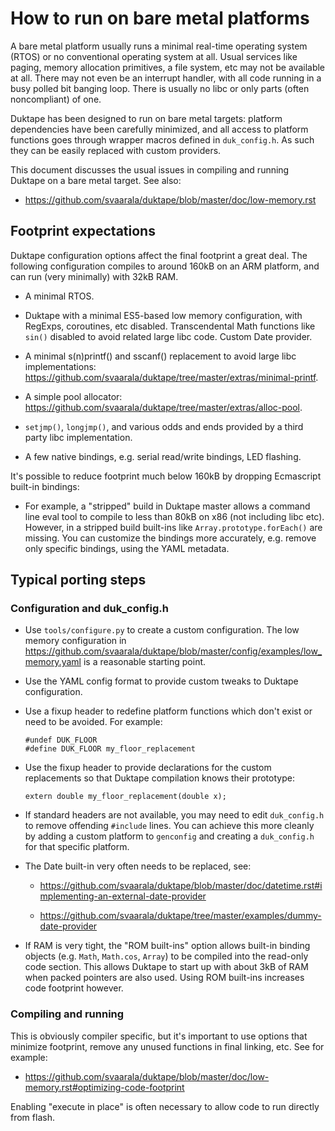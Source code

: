 # How to run on bare metal platforms

A bare metal platform usually runs a minimal real-time operating system (RTOS)
or no conventional operating system at all.  Usual services like paging, memory
allocation primitives, a file system, etc may not be available at all.  There
may not even be an interrupt handler, with all code running in a busy polled
bit banging loop.  There is usually no libc or only parts (often noncompliant)
of one.

Duktape has been designed to run on bare metal targets: platform dependencies
have been carefully minimized, and all access to platform functions goes
through wrapper macros defined in `duk_config.h`.  As such they can be easily
replaced with custom providers.

This document discusses the usual issues in compiling and running Duktape on
a bare metal target.  See also:

* https://github.com/svaarala/duktape/blob/master/doc/low-memory.rst

## Footprint expectations

Duktape configuration options affect the final footprint a great deal.  The
following configuration compiles to around 160kB on an ARM platform, and can
run (very minimally) with 32kB RAM.

* A minimal RTOS.

* Duktape with a minimal ES5-based low memory configuration, with RegExps,
  coroutines, etc disabled.  Transcendental Math functions like `sin()`
  disabled to avoid related large libc code.  Custom Date provider.

* A minimal s(n)printf() and sscanf() replacement to avoid large libc
  implementations: https://github.com/svaarala/duktape/tree/master/extras/minimal-printf.

* A simple pool allocator:
  https://github.com/svaarala/duktape/tree/master/extras/alloc-pool.

* `setjmp()`, `longjmp()`, and various odds and ends provided by a third party
  libc implementation.

* A few native bindings, e.g. serial read/write bindings, LED flashing.

It's possible to reduce footprint much below 160kB by dropping Ecmascript
built-in bindings:

* For example, a "stripped" build in Duktape master allows a command line
  eval tool to compile to less than 80kB on x86 (not including libc etc).
  However, in a stripped build built-ins like `Array.prototype.forEach()`
  are missing.  You can customize the bindings more accurately, e.g. remove
  only specific bindings, using the YAML metadata.

## Typical porting steps

### Configuration and duk_config.h

* Use `tools/configure.py` to create a custom configuration.  The low memory
  configuration in https://github.com/svaarala/duktape/blob/master/config/examples/low_memory.yaml
  is a reasonable starting point.

* Use the YAML config format to provide custom tweaks to Duktape configuration.

* Use a fixup header to redefine platform functions which don't exist or need
  to be avoided.  For example:

  ```
  #undef DUK_FLOOR
  #define DUK_FLOOR my_floor_replacement
  ```

* Use the fixup header to provide declarations for the custom replacements so
  that Duktape compilation knows their prototype:

  ```
  extern double my_floor_replacement(double x);
  ```

* If standard headers are not available, you may need to edit `duk_config.h`
  to remove offending `#include` lines.  You can achieve this more cleanly
  by adding a custom platform to `genconfig` and creating a `duk_config.h`
  for that specific platform.

* The Date built-in very often needs to be replaced, see:

  - https://github.com/svaarala/duktape/blob/master/doc/datetime.rst#implementing-an-external-date-provider

  - https://github.com/svaarala/duktape/tree/master/examples/dummy-date-provider

* If RAM is very tight, the "ROM built-ins" option allows built-in binding
  objects (e.g. `Math`, `Math.cos`, `Array`) to be compiled into the read-only
  code section.  This allows Duktape to start up with about 3kB of RAM when
  packed pointers are also used.  Using ROM built-ins increases code footprint
  however.

### Compiling and running

This is obviously compiler specific, but it's important to use options that
minimize footprint, remove any unused functions in final linking, etc.  See
for example:

* https://github.com/svaarala/duktape/blob/master/doc/low-memory.rst#optimizing-code-footprint

Enabling "execute in place" is often necessary to allow code to run directly
from flash.

